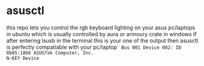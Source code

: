 # asusctl
this repo lets you control the rgb keyboard lighting on your asus pc/laptops in ubuntu which is usually controlled by aura or armoury crate in windows
if after entering lsusb in the terminal this is your one of the output then asusctl is perfectly compatiable with your pc/laptop
<code>
Bus 001 Device 002: ID 0b05:1866 ASUSTek Computer, Inc. N-KEY Device
</code>
